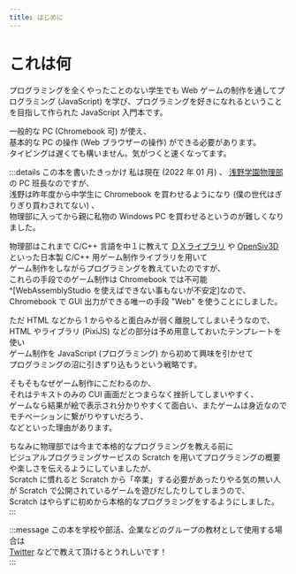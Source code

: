 ```yaml
---
title: はじめに
---
```


# これは何

プログラミングを全くやったことのない学生でも Web ゲームの制作を通してプログラミング (JavaScript) を学び、プログラミングを好きになれるということを目指して作られた JavaScript 入門本です。  
  
一般的な PC (Chromebook 可) が使え、  
基本的な PC の操作 (Web ブラウザーの操作) ができる必要があります。  
タイピングは遅くても構いません。気がつくと速くなってます。  

:::details この本を書いたきっかけ
私は現在 (2022 年 01 月) 、 [浅野学園物理部](https://asanobuturi.github.io/) の PC 班長なのですが、  
浅野は昨年度から中学生に Chromebook を買わせるようになり (僕の世代はぎりぎり買わされてない) 、  
物理部に入ってから親に私物の Windows PC を買わせるというのが難しくなりました。  
  
物理部はこれまで C/C++ 言語を中１に教えて [ＤＸライブラリ](//dxlib.xsrv.jp/) や [OpenSiv3D](//siv3d.github.io/ja-jp/) といった日本製 C/C++ 用ゲーム制作ライブラリを用いて  
ゲーム制作をしながらプログラミングを教えていたのですが、  
これらの手段でのゲーム制作は Chromebook では不可能^[WebAssemblyStudio を使えばできない事もないが不安定]なので、  
Chromebook で GUI 出力ができる唯一の手段 "Web" を使うことにしました。  
  
ただ HTML などから 1 からやると面白みが弱く離脱してしまいそうなので、  
HTML やライブラリ (PixiJS) などの部分は予め用意しておいたテンプレートを使い  
ゲーム制作を JavaScript (プログラミング) から初めて興味を引かせて  
プログラミングの沼に引きずり込もうという戦略です。  
  
そもそもなぜゲーム制作にこだわるのか、  
それはテキストのみの CUI 画面だとつまらなく挫折してしまいやすく、  
ゲームなら結果が絵で表示され分かりやすくて面白い、またゲームは身近なのでモチベーションに繋がりやすいだろう、  
などといった理由があります。  
  
ちなみに物理部では今まで本格的なプログラミングを教える前に  
ビジュアルプログラミングサービスの Scratch を用いてプログラミングの概要や楽しさを伝えるようにしていましたが、  
Scratch に慣れると Scratch から「卒業」する必要があったりやる気の無い人が Scratch で公開されているゲームを遊びだしたりしてしまうので、  
Scratch はやらずに初めから本格的なプログラミングをするようにしました。  
:::

:::message
この本を学校や部活、企業などのグループの教材として使用する場合は  
[Twitter](//twitter.com/TwoSquirrels) などで教えて頂けるとうれしいです！  
:::
